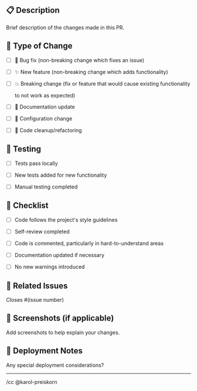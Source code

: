 ## 📋 Description

Brief description of the changes made in this PR.

## 🔄 Type of Change

<!-- Please delete options that are not relevant -->



- [ ] 🐛 Bug fix (non-breaking change which fixes an issue)


- [ ] ✨ New feature (non-breaking change which adds functionality)


- [ ] 💥 Breaking change (fix or feature that would cause existing functionality

  to not work as expected)


- [ ] 📝 Documentation update


- [ ] 🔧 Configuration change


- [ ] 🧹 Code cleanup/refactoring

## 🧪 Testing



- [ ] Tests pass locally


- [ ] New tests added for new functionality


- [ ] Manual testing completed

## 📝 Checklist



- [ ] Code follows the project's style guidelines


- [ ] Self-review completed


- [ ] Code is commented, particularly in hard-to-understand areas


- [ ] Documentation updated if necessary


- [ ] No new warnings introduced

## 🔗 Related Issues

Closes #(issue number)

## 📸 Screenshots (if applicable)

Add screenshots to help explain your changes.

## 🚀 Deployment Notes

Any special deployment considerations?

---

<!-- Auto-assigns: @karol-preiskorn -->

/cc @karol-preiskorn
